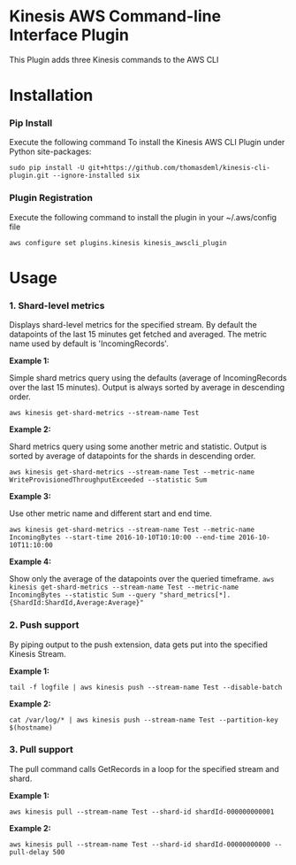 Kinesis AWS Command-line Interface Plugin
=========================================
This Plugin adds three Kinesis commands to the AWS CLI

# Installation
### Pip Install 
   Execute the following command To install the Kinesis AWS CLI Plugin under Python site-packages:

   `sudo pip install -U git+https://github.com/thomasdeml/kinesis-cli-plugin.git --ignore-installed six`
### Plugin Registration
   Execute the following command to install the plugin in your ~/.aws/config file

   `aws configure set plugins.kinesis kinesis_awscli_plugin`

# Usage

### 1. Shard-level metrics 
   Displays shard-level metrics for the specified stream. By default the datapoints of the last 15 minutes get fetched and averaged. The metric name used by default is 'IncomingRecords'.   

   **Example 1:** 
   
   Simple shard metrics query using the defaults (average of IncomingRecords over the last 15 minutes). Output is always sorted by average in descending order.

   `aws kinesis get-shard-metrics --stream-name Test`

   **Example 2:** 
   
   Shard metrics query using some another metric and statistic. Output is sorted by average of datapoints for the shards in descending order. 

   `aws kinesis get-shard-metrics --stream-name Test --metric-name WriteProvisionedThroughputExceeded --statistic Sum`

   **Example 3:** 
   
   Use other metric name and different start and end time.

   `aws kinesis get-shard-metrics --stream-name Test --metric-name IncomingBytes --start-time 2016-10-10T10:10:00 --end-time 2016-10-10T11:10:00`
 
   **Example 4:**
   
   Show only the average of the datapoints over the queried timeframe.
   `aws kinesis get-shard-metrics --stream-name Test --metric-name IncomingBytes --statistic Sum --query "shard_metrics[*].{ShardId:ShardId,Average:Average}"`

### 2. Push support 
   By piping output to the push extension, data gets put into the specified Kinesis Stream. 

   **Example 1:** 
   
   `tail -f logfile | aws kinesis push --stream-name Test --disable-batch`
  
   **Example 2:** 

   `cat /var/log/* | aws kinesis push --stream-name Test --partition-key $(hostname)`

### 3. Pull support
   The pull command calls GetRecords in a loop for the specified stream and shard.

   **Example 1:** 

   `aws kinesis pull --stream-name Test --shard-id shardId-000000000001`

   **Example 2:**

   `aws kinesis pull --stream-name Test --shard-id shardId-00000000000 --pull-delay 500`
